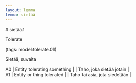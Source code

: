 ```yaml
---
layout: lemma
lemma: sietää
---
```


<div class="sense">
# <span class="sensename">sietää.1</span>

<span class="description">Tolerate</span>

(tags: model:tolerate.01)

<span class="description">Sietää, suvaita</span>

A0 | Entity tolerating something |   | Taho, joka sietää jotain |  
A1 | Entity or thing tolerated |   | Taho tai asia, jota siedetään |  

</div>

